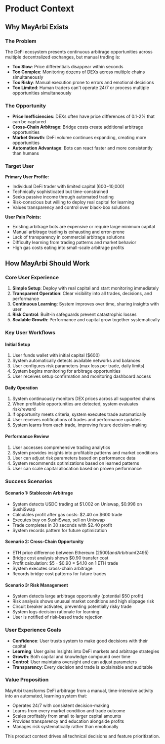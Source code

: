 # Product Context

## Why MayArbi Exists

### The Problem
The DeFi ecosystem presents continuous arbitrage opportunities across multiple decentralized exchanges, but manual trading is:
- **Too Slow**: Price differentials disappear within seconds
- **Too Complex**: Monitoring dozens of DEXs across multiple chains simultaneously
- **Too Risky**: Manual execution prone to errors and emotional decisions
- **Too Limited**: Human traders can't operate 24/7 or process multiple opportunities simultaneously

### The Opportunity
- **Price Inefficiencies**: DEXs often have price differences of 0.1-2% that can be captured
- **Cross-Chain Arbitrage**: Bridge costs create additional arbitrage opportunities
- **Market Growth**: DeFi volume continues expanding, creating more opportunities
- **Automation Advantage**: Bots can react faster and more consistently than humans

### Target User
**Primary User Profile:**
- Individual DeFi trader with limited capital ($600-$10,000)
- Technically sophisticated but time-constrained
- Seeks passive income through automated trading
- Risk-conscious but willing to deploy real capital for learning
- Values transparency and control over black-box solutions

**User Pain Points:**
- Existing arbitrage bots are expensive or require large minimum capital
- Manual arbitrage trading is exhausting and error-prone
- Lack of transparency in commercial arbitrage solutions
- Difficulty learning from trading patterns and market behavior
- High gas costs eating into small-scale arbitrage profits

## How MayArbi Should Work

### Core User Experience
1. **Simple Setup**: Deploy with real capital and start monitoring immediately
2. **Transparent Operation**: Clear visibility into all trades, decisions, and performance
3. **Continuous Learning**: System improves over time, sharing insights with user
4. **Risk Control**: Built-in safeguards prevent catastrophic losses
5. **Scalable Growth**: Performance and capital grow together systematically

### Key User Workflows

#### Initial Setup
1. User funds wallet with initial capital ($600)
2. System automatically detects available networks and balances
3. User configures risk parameters (max loss per trade, daily limits)
4. System begins monitoring for arbitrage opportunities
5. User receives setup confirmation and monitoring dashboard access

#### Daily Operation
1. System continuously monitors DEX prices across all supported chains
2. When profitable opportunities are detected, system evaluates risk/reward
3. If opportunity meets criteria, system executes trade automatically
4. User receives notifications of trades and performance updates
5. System learns from each trade, improving future decision-making

#### Performance Review
1. User accesses comprehensive trading analytics
2. System provides insights into profitable patterns and market conditions
3. User can adjust risk parameters based on performance data
4. System recommends optimizations based on learned patterns
5. User can scale capital allocation based on proven performance

### Success Scenarios

#### Scenario 1: Stablecoin Arbitrage
- System detects USDC trading at $1.002 on Uniswap, $0.998 on SushiSwap
- Calculates profit after gas costs: $2.40 on $600 trade
- Executes buy on SushiSwap, sell on Uniswap
- Trade completes in 30 seconds with $2.40 profit
- System records pattern for future optimization

#### Scenario 2: Cross-Chain Opportunity
- ETH price difference between Ethereum ($2500) and Arbitrum ($2495)
- Bridge cost analysis shows $0.90 transfer cost
- Profit calculation: $5 - $0.90 = $4.10 on 1 ETH trade
- System executes cross-chain arbitrage
- Records bridge cost patterns for future trades

#### Scenario 3: Risk Management
- System detects large arbitrage opportunity (potential $50 profit)
- Risk analysis shows unusual market conditions and high slippage risk
- Circuit breaker activates, preventing potentially risky trade
- System logs decision rationale for learning
- User is notified of risk-based trade rejection

### User Experience Goals
- **Confidence**: User trusts system to make good decisions with their capital
- **Learning**: User gains insights into DeFi markets and arbitrage strategies
- **Growth**: Both capital and knowledge compound over time
- **Control**: User maintains oversight and can adjust parameters
- **Transparency**: Every decision and trade is explainable and auditable

### Value Proposition
MayArbi transforms DeFi arbitrage from a manual, time-intensive activity into an automated, learning system that:
- Operates 24/7 with consistent decision-making
- Learns from every market condition and trade outcome
- Scales profitably from small to larger capital amounts
- Provides transparency and education alongside profits
- Manages risk systematically rather than emotionally

This product context drives all technical decisions and feature prioritization.